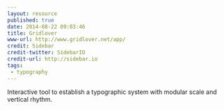 ```yaml
---
layout: resource
published: true
date: 2014-08-22 09:03:46
title: Gridlover
www-url: http://www.gridlover.net/app/
credit: Sidebar
credit-twitter: SidebarIO
credit-url: http://sidebar.io
tags: 
 - typography
---
```


Interactive tool to establish a typographic system with modular scale and vertical rhythm.